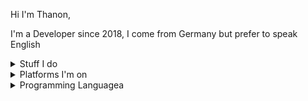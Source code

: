 Hi I'm Thanon, 

I'm a Developer since 2018, I come from Germany but prefer to speak English

<details>
  <summary>Stuff I do</summary>
  
  - discord / ts3 / WhatsApp bots in Java, Typescript and JavaScript
  
  - Websites in Html, JavaScript, typescript, css and React

  - Minecraft clients / servers / plugins / mods in Java
</details>

<details>
  <summary>Platforms I'm on</summary>
  
- <a href="https://g.dev/thanon">Google Developers</a>

- <a href="https://stackoverflow.com/users/22878052/thanon">Stack Overflow</a>

- <a href="https://discord.com/users/960946185768685618">Discord</a>

- <a href="https://twitch.tv/thanongaming">Twitch</a>

- <a href="https://www.youtube.com/@TTCallabout">Youtube</a>
</details>

<details>
  <summary>Programming Languagea</summary>
  
 - Java
 - Python
 - Html, css, JavaScript, Typescript
 
[![Top Languages](https://github-readme-stats-git-masterrstaa-rickstaa.vercel.app/api/top-langs/?username=ThanonC&layout=compact)](https://github.com/anuraghazra/github-readme-stats)

</details>
